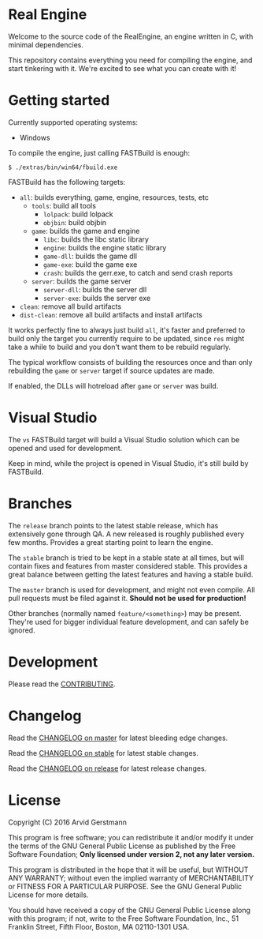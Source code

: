 # Real Engine

Welcome to the source code of the RealEngine, an engine written in C,
with minimal dependencies.

This repository contains everything you need for compiling the engine, and start
tinkering with it. We're excited to see what you can create with it!


# Getting started

Currently supported operating systems:

- Windows


To compile the engine, just calling FASTBuild is enough:

    $ ./extras/bin/win64/fbuild.exe


FASTBuild has the following targets:

- `all`: builds everything, game, engine, resources, tests, etc
  - `tools`: build all tools
      - `lolpack`: build lolpack
      - `objbin`: build objbin
  - `game`: builds the game and engine
    - `libc`: builds the libc static library
    - `engine`: builds the engine static library
    - `game-dll`: builds the game dll
    - `game-exe`: build the game exe
    - `crash`: builds the gerr.exe, to catch and send crash reports
  - `server`: builds the game server
    - `server-dll`: builds the server dll
    - `server-exe`: builds the server exe
- `clean`: remove all build artifacts
- `dist-clean`: remove all build artifacts and install artifacts

It works perfectly fine to always just build `all`, it's faster and preferred
to build only the target you currently require to be updated, since `res` might
take a while to build and you don't want them to be rebuild regularly.

The typical workflow consists of building the resources once and than only
rebuilding the `game` or `server` target if source updates are made.

If enabled, the DLLs will hotreload after `game` or `server` was build.


# Visual Studio

The `vs` FASTBuild target will build a Visual Studio solution which can be opened
and used for development.

Keep in mind, while the project is opened in Visual Studio, it's still build
by FASTBuild.


# Branches

The `release` branch points to the latest stable release, which has extensively
gone through QA. A new released is roughly published every few months.
Provides a great starting point to learn the engine.

The `stable` branch is tried to be kept in a stable state at all times, but will
contain fixes and features from master considered stable. This provides a great
balance between getting the latest features and having a stable build.

The `master` branch is used for development, and might not even compile. All
pull requests must be filed against it.
**Should not be used for production!**

Other branches (normally named `feature/<something>`) may be present. <br>
They're used for bigger individual feature development, and can safely be ignored.


# Development

Please read the [CONTRIBUTING].


# Changelog

Read the [CHANGELOG on master] for latest bleeding edge changes.

Read the [CHANGELOG on stable] for latest stable changes.

Read the [CHANGELOG on release] for latest release changes.


# License

Copyright (C) 2016 Arvid Gerstmann

This program is free software; you can redistribute it and/or modify
it under the terms of the GNU General Public License as published by
the Free Software Foundation; **Only licensed under version 2, not
any later version.**

This program is distributed in the hope that it will be useful,
but WITHOUT ANY WARRANTY; without even the implied warranty of
MERCHANTABILITY or FITNESS FOR A PARTICULAR PURPOSE.  See the
GNU General Public License for more details.

You should have received a copy of the GNU General Public License along
with this program; if not, write to the Free Software Foundation, Inc.,
51 Franklin Street, Fifth Floor, Boston, MA 02110-1301 USA.


[CONTRIBUTING]:          https://github.com/Leandros/thor/blob/master/CONTRIBUTING.md#
[CHANGELOG on master]:   https://github.com/Leandros/thor/blob/master/CHANGELOG.md#
[CHANGELOG on stable]:   https://github.com/Leandros/thor/blob/stable/CHANGELOG.md#
[CHANGELOG on release]:  https://github.com/Leandros/thor/blob/release/CHANGELOG.md#
